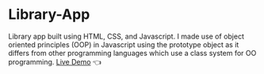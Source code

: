 # Library-App
Library app built using HTML, CSS, and Javascript. I made use of object oriented principles (OOP) in Javascript using the prototype object as it differs from other programming languages which use a class system for OO programming. 
[Live Demo](https://moralessa.github.io/Library-App/) :point_left: